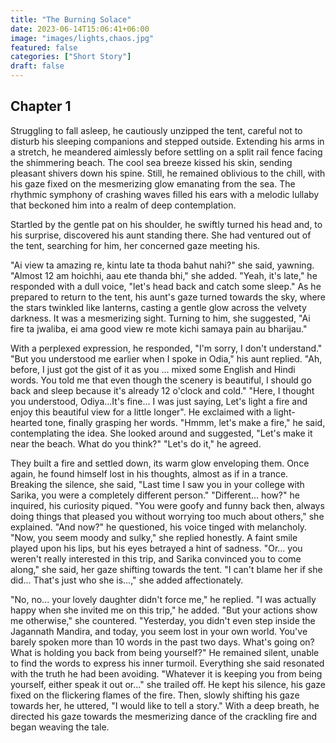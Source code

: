 ```yaml
---
title: "The Burning Solace"
date: 2023-06-14T15:06:41+06:00
image: "images/lights,chaos.jpg"
featured: false
categories: ["Short Story"]
draft: false
---
```


## Chapter 1
Struggling to fall asleep, he cautiously unzipped the tent, careful not to disturb his sleeping companions and stepped outside. Extending his arms in a stretch, he meandered aimlessly before settling on a split rail fence facing the shimmering beach. The cool sea breeze kissed his skin, sending pleasant shivers down his spine. Still, he remained oblivious to the chill, with his gaze fixed on the mesmerizing glow emanating from the sea. The rhythmic symphony of crashing waves filled his ears with a melodic lullaby that beckoned him into a realm of deep contemplation. 

Startled by the gentle pat on his shoulder, he swiftly turned his head and, to his surprise, discovered his aunt standing there. She had ventured out of the tent, searching for him, her concerned gaze meeting his.

"Ai view ta amazing re, kintu late ta thoda bahut nahi?" she said, yawning. "Almost 12 am hoichhi, aau ete thanda bhi," she added.
"Yeah, it's late," he responded with a dull voice, "let's head back and catch some sleep." As he prepared to return to the tent, his aunt's gaze turned towards the sky, where the stars twinkled like lanterns, casting a gentle glow across the velvety darkness. It was a mesmerizing sight. Turning to him, she suggested, "Ai fire ta jwaliba, ei ama good view re mote kichi samaya pain au bharijau."

With a perplexed expression, he responded, "I'm sorry, I don't understand."
"But you understood me earlier when I spoke in Odia," his aunt replied.
"Ah, before, I just got the gist of it as you ... mixed some English and Hindi words. You told me that even though the scenery is beautiful, I should go back and sleep because it's already 12 o'clock and cold." "Here, I thought you understood, Odiya...It's fine... I was just saying, Let's light a fire and enjoy this beautiful view for a little longer". 
He exclaimed with a light-hearted tone, finally grasping her words.
"Hmmm, let's make a fire," he said, contemplating the idea.
She looked around and suggested, "Let's make it near the beach. What do you think?"
"Let's do it," he agreed. 

They built a fire and settled down, its warm glow enveloping them. Once again, he found himself lost in his thoughts, almost as if in a trance. Breaking the silence, she said, "Last time I saw you in your college with Sarika, you were a completely different person."
"Different... how?" he inquired, his curiosity piqued.
"You were goofy and funny back then, always doing things that pleased you without worrying too much about others," she explained.
"And now?" he questioned, his voice tinged with melancholy.
"Now, you seem moody and sulky," she replied honestly.
A faint smile played upon his lips, but his eyes betrayed a hint of sadness. "Or... you weren't really interested in this trip, and Sarika convinced you to come along," she said, her gaze shifting towards the tent. "I can't blame her if she did... That's just who she is...," she added affectionately.

"No, no... your lovely daughter didn't force me," he replied. "I was actually happy when she invited me on this trip," he added.
"But your actions show me otherwise," she countered. "Yesterday, you didn't even step inside the Jagannath Mandira, and today, you seem lost in your own world. You've barely spoken more than 10 words in the past two days. What's going on? What is holding you back from being yourself?"
He remained silent, unable to find the words to express his inner turmoil. Everything she said resonated with the truth he had been avoiding.
"Whatever it is keeping you from being yourself, either speak it out or..." she trailed off. He kept his silence, his gaze fixed on the flickering flames of the fire. Then, slowly shifting his gaze towards her, he uttered, "I would like to tell a story."
With a deep breath, he directed his gaze towards the mesmerizing dance of the crackling fire and began weaving the tale.


